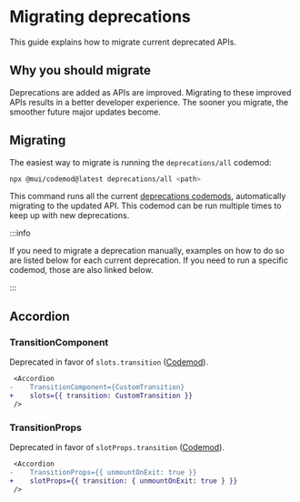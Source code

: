 # Migrating deprecations

<p class="description">This guide explains how to migrate current deprecated APIs.</p>

## Why you should migrate

Deprecations are added as APIs are improved.
Migrating to these improved APIs results in a better developer experience.
The sooner you migrate, the smoother future major updates become.

## Migrating

The easiest way to migrate is running the `deprecations/all` codemod:

```bash
npx @mui/codemod@latest deprecations/all <path>
```

This command runs all the current [deprecations codemods](https://github.com/mui/material-ui/tree/master/packages/mui-codemod#deprecations), automatically migrating to the updated API.
This codemod can be run multiple times to keep up with new deprecations.

:::info

If you need to migrate a deprecation manually, examples on how to do so are listed below for each current deprecation.
If you need to run a specific codemod, those are also linked below.

:::

## Accordion

### TransitionComponent

Deprecated in favor of `slots.transition` ([Codemod](https://github.com/mui/material-ui/tree/master/packages/mui-codemod#accordion-props)).

```diff
 <Accordion
-    TransitionComponent={CustomTransition}
+    slots={{ transition: CustomTransition }}
 />
```

### TransitionProps

Deprecated in favor of `slotProps.transition` ([Codemod](https://github.com/mui/material-ui/tree/master/packages/mui-codemod#accordion-props)).

```diff
 <Accordion
-    TransitionProps={{ unmountOnExit: true }}
+    slotProps={{ transition: { unmountOnExit: true } }}
 />
```
